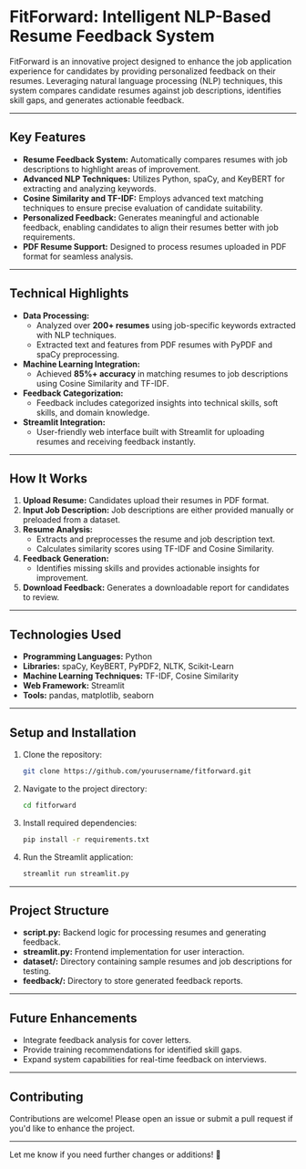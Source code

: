 # **FitForward: Intelligent NLP-Based Resume Feedback System**

FitForward is an innovative project designed to enhance the job application experience for candidates by providing personalized feedback on their resumes. Leveraging natural language processing (NLP) techniques, this system compares candidate resumes against job descriptions, identifies skill gaps, and generates actionable feedback.

---

## **Key Features**
- **Resume Feedback System:** Automatically compares resumes with job descriptions to highlight areas of improvement.
- **Advanced NLP Techniques:** Utilizes Python, spaCy, and KeyBERT for extracting and analyzing keywords.
- **Cosine Similarity and TF-IDF:** Employs advanced text matching techniques to ensure precise evaluation of candidate suitability.
- **Personalized Feedback:** Generates meaningful and actionable feedback, enabling candidates to align their resumes better with job requirements.
- **PDF Resume Support:** Designed to process resumes uploaded in PDF format for seamless analysis.

---

## **Technical Highlights**
- **Data Processing:**
  - Analyzed over **200+ resumes** using job-specific keywords extracted with NLP techniques.
  - Extracted text and features from PDF resumes with PyPDF and spaCy preprocessing.
- **Machine Learning Integration:**
  - Achieved **85%+ accuracy** in matching resumes to job descriptions using Cosine Similarity and TF-IDF.
- **Feedback Categorization:**
  - Feedback includes categorized insights into technical skills, soft skills, and domain knowledge.
- **Streamlit Integration:**
  - User-friendly web interface built with Streamlit for uploading resumes and receiving feedback instantly.

---

## **How It Works**
1. **Upload Resume:** Candidates upload their resumes in PDF format.
2. **Input Job Description:** Job descriptions are either provided manually or preloaded from a dataset.
3. **Resume Analysis:**
   - Extracts and preprocesses the resume and job description text.
   - Calculates similarity scores using TF-IDF and Cosine Similarity.
4. **Feedback Generation:**
   - Identifies missing skills and provides actionable insights for improvement.
5. **Download Feedback:** Generates a downloadable report for candidates to review.

---

## **Technologies Used**
- **Programming Languages:** Python
- **Libraries:** spaCy, KeyBERT, PyPDF2, NLTK, Scikit-Learn
- **Machine Learning Techniques:** TF-IDF, Cosine Similarity
- **Web Framework:** Streamlit
- **Tools:** pandas, matplotlib, seaborn

---

## **Setup and Installation**
1. Clone the repository:  
   ```bash
   git clone https://github.com/yourusername/fitforward.git
   ```
2. Navigate to the project directory:  
   ```bash
   cd fitforward
   ```
3. Install required dependencies:  
   ```bash
   pip install -r requirements.txt
   ```
4. Run the Streamlit application:  
   ```bash
   streamlit run streamlit.py
   ```

---

## **Project Structure**
- **script.py:** Backend logic for processing resumes and generating feedback.
- **streamlit.py:** Frontend implementation for user interaction.
- **dataset/:** Directory containing sample resumes and job descriptions for testing.
- **feedback/:** Directory to store generated feedback reports.

---

## **Future Enhancements**
- Integrate feedback analysis for cover letters.
- Provide training recommendations for identified skill gaps.
- Expand system capabilities for real-time feedback on interviews.

---

## **Contributing**
Contributions are welcome! Please open an issue or submit a pull request if you'd like to enhance the project.

---

Let me know if you need further changes or additions! 🚀
